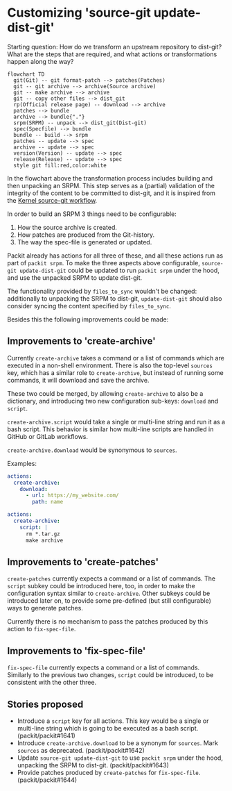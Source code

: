 # Customizing 'source-git update-dist-git'

Starting question: How do we transform an upstream repository to dist-git?
What are the steps that are required, and what actions or transformations
happen along the way?

```mermaid
flowchart TD
  git(Git) -- git format-patch --> patches(Patches)
  git -- git archive --> archive(Source archive)
  git -- make archive --> archive
  git -- copy other files --> dist_git
  rp(Official release page) -- download --> archive
  patches --> bundle
  archive --> bundle{"."}
  srpm(SRPM) -- unpack --> dist_git(Dist-git)
  spec(Specfile) --> bundle
  bundle -- build --> srpm
  patches -- update --> spec
  archive -- update --> spec
  version(Version) -- update --> spec
  release(Release) -- update --> spec
  style git fill:red,color:white
```

In the flowchart above the transformation process includes building and then
unpacking an SRPM. This step serves as a (partial) validation of the integrity
of the content to be committed to dist-git, and it is inspired from the
[Kernel source-git workflow].

In order to build an SRPM 3 things need to be configurable:

1. How the source archive is created.
2. How patches are produced from the Git-history.
3. The way the spec-file is generated or updated.

Packit already has actions for all three of these, and all these actions run
as part of `packit srpm`. To make the three aspects above configurable,
`source-git update-dist-git` could be updated to run `packit srpm` under the
hood, and use the unpacked SRPM to update dist-git.

The functionality provided by `files_to_sync` wouldn't be changed:
additionally to unpacking the SRPM to dist-git, `update-dist-git` should also
consider syncing the content specified by `files_to_sync`.

Besides this the following improvements could be made:

## Improvements to 'create-archive'

Currently `create-archive` takes a command or a list of commands which are
executed in a non-shell environment. There is also the top-level `sources`
key, which has a similar role to `create-archive`, but instead of running some
commands, it will download and save the archive.

These two could be merged, by allowing `create-archive` to also be a
dictionary, and introducing two new configuration sub-keys: `download` and
`script`.

`create-archive.script` would take a single or multi-line string and run it as
a bash script. This behavior is similar how multi-line scripts are handled in
GitHub or GitLab workflows.

`create-archive.download` would be synonymous to `sources`.

Examples:

```yaml
actions:
  create-archive:
    download:
      - url: https://my_website.com/
        path: name
```

```yaml
actions:
  create-archive:
    script: |
      rm *.tar.gz
      make archive
```

## Improvements to 'create-patches'

`create-patches` currently expects a command or a list of commands. The
`script` subkey could be introduced here, too, in order to make the
configuration syntax similar to `create-archive`. Other subkeys could be
introduced later on, to provide some pre-defined (but still configurable) ways
to generate patches.

Currently there is no mechanism to pass the patches produced by this action to
`fix-spec-file`.

## Improvements to 'fix-spec-file'

`fix-spec-file` currently expects a command or a list of commands. Similarly
to the previous two changes, `script` could be introduced, to be consistent
with the other three.

## Stories proposed

- Introduce a `script` key for all actions. This key would be a single or
  multi-line string which is going to be executed as a bash script.
  (packit/packit#1641)
- Introduce `create-archive.download` to be a synonym for `sources`. Mark
  `sources` as deprecated. (packit/packit#1642)
- Update `source-git update-dist-git` to use `packit srpm` under the hood,
  unpacking the SRPM to dist-git. (packit/packit#1643)
- Provide patches produced by `create-patches` for `fix-spec-file`.
  (packit/packit#1644)

[kernel source-git workflow]: https://gitlab.com/redhat/centos-stream/src/kernel/centos-stream-9/-/blob/main/redhat/scripts/rh-dist-git.sh#L60
